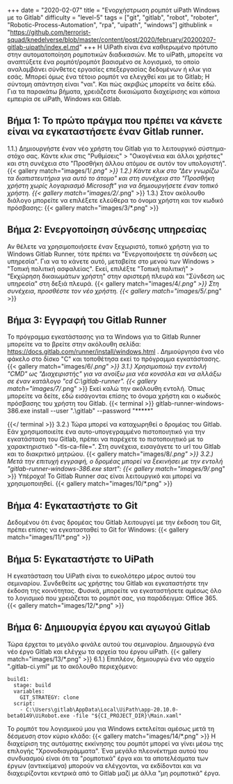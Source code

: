 +++
date = "2020-02-07"
title = "Ενορχήστρωση ρομπότ uiPath Windows με το Gitlab"
difficulty = "level-5"
tags = ["git", "gitlab", "robot", "roboter", "Robotic-Process-Automation", "rpa", "uipath", "windows"]
githublink = "https://github.com/terrorist-squad/knedelverse/blob/master/content/post/2020/february/20200207-gitlab-uipath/index.el.md"
+++
Η UiPath είναι ένα καθιερωμένο πρότυπο στην αυτοματοποίηση ρομποτικών διαδικασιών. Με το uiPath, μπορείτε να αναπτύξετε ένα ρομπότ/ρομπότ βασισμένο σε λογισμικό, το οποίο αναλαμβάνει σύνθετες εργασίες επεξεργασίας δεδομένων ή κλικ για εσάς. Μπορεί όμως ένα τέτοιο ρομπότ να ελεγχθεί και με το Gitlab; Η σύντομη απάντηση είναι "ναι". Και πώς ακριβώς μπορείτε να δείτε εδώ. Για τα παρακάτω βήματα, χρειάζεστε δικαιώματα διαχείρισης και κάποια εμπειρία σε uiPath, Windows και Gitlab.
## Βήμα 1: Το πρώτο πράγμα που πρέπει να κάνετε είναι να εγκαταστήσετε έναν Gitlab runner.
1.1.) Δημιουργήστε έναν νέο χρήστη του Gitlab για το λειτουργικό σύστημα-στόχο σας. Κάντε κλικ στις "Ρυθμίσεις" > "Οικογένεια και άλλοι χρήστες" και στη συνέχεια στο "Προσθήκη άλλου ατόμου σε αυτόν τον υπολογιστή".
{{< gallery match="images/1/*.png" >}}
1.2.) Κάντε κλικ στο "Δεν γνωρίζω τα διαπιστευτήρια για αυτό το άτομο" και στη συνέχεια στο "Προσθήκη χρήστη χωρίς λογαριασμό Microsoft" για να δημιουργήσετε έναν τοπικό χρήστη.
{{< gallery match="images/2/*.png" >}}
1.3.) Στον ακόλουθο διάλογο μπορείτε να επιλέξετε ελεύθερα το όνομα χρήστη και τον κωδικό πρόσβασης:
{{< gallery match="images/3/*.png" >}}

## Βήμα 2: Ενεργοποίηση σύνδεσης υπηρεσίας
Αν θέλετε να χρησιμοποιήσετε έναν ξεχωριστό, τοπικό χρήστη για το Windows Gitlab Runner, τότε πρέπει να "Ενεργοποιήσετε τη σύνδεση ως υπηρεσία". Για να το κάνετε αυτό, μεταβείτε στο μενού των Windows > "Τοπική πολιτική ασφαλείας". Εκεί, επιλέξτε "Τοπική πολιτική" > "Εκχώρηση δικαιωμάτων χρήστη" στην αριστερή πλευρά και "Σύνδεση ως υπηρεσία" στη δεξιά πλευρά.
{{< gallery match="images/4/*.png" >}}
Στη συνέχεια, προσθέστε τον νέο χρήστη.
{{< gallery match="images/5/*.png" >}}

## Βήμα 3: Εγγραφή του Gitlab Runner
Το πρόγραμμα εγκατάστασης για τα Windows για το Gitlab Runner μπορείτε να το βρείτε στην ακόλουθη σελίδα: https://docs.gitlab.com/runner/install/windows.html . Δημιούργησα ένα νέο φάκελο στο δίσκο "C" και τοποθέτησα εκεί το πρόγραμμα εγκατάστασης.
{{< gallery match="images/6/*.png" >}}
3.1.) Χρησιμοποιώ την εντολή "CMD" ως "Διαχειριστής" για να ανοίξω μια νέα κονσόλα και να αλλάξω σε έναν κατάλογο "cd C:\gitlab-runner".
{{< gallery match="images/7/*.png" >}}
Εκεί καλώ την ακόλουθη εντολή. Όπως μπορείτε να δείτε, εδώ εισάγονται επίσης το όνομα χρήστη και ο κωδικός πρόσβασης του χρήστη του Gitlab.
{{< terminal >}}
gitlab-runner-windows-386.exe install --user ".\gitlab" --password "*****"

{{</ terminal >}}
3.2.) Τώρα μπορεί να καταχωρηθεί ο δρομέας του Gitlab. Εάν χρησιμοποιείτε ένα αυτο-υπογεγραμμένο πιστοποιητικό για την εγκατάσταση του Gitlab, πρέπει να παρέχετε το πιστοποιητικό με το χαρακτηριστικό "-tls-ca-file=". Στη συνέχεια, εισαγάγετε το url του Gitlab και το διακριτικό μητρώου.
{{< gallery match="images/8/*.png" >}}
3.2.) Μετά την επιτυχή εγγραφή, ο δρομέας μπορεί να ξεκινήσει με την εντολή "gitlab-runner-windows-386.exe start":
{{< gallery match="images/9/*.png" >}}
Υπέροχα! Το Gitlab Runner σας είναι λειτουργικό και μπορεί να χρησιμοποιηθεί.
{{< gallery match="images/10/*.png" >}}

## Βήμα 4: Εγκαταστήστε το Git
Δεδομένου ότι ένας δρομέας του Gitlab λειτουργεί με την έκδοση του Git, πρέπει επίσης να εγκατασταθεί το Git for Windows:
{{< gallery match="images/11/*.png" >}}

## Βήμα 5: Εγκαταστήστε το UiPath
Η εγκατάσταση του UiPath είναι το ευκολότερο μέρος αυτού του σεμιναρίου. Συνδεθείτε ως χρήστης του Gitlab και εγκαταστήστε την έκδοση της κοινότητας. Φυσικά, μπορείτε να εγκαταστήσετε αμέσως όλο το λογισμικό που χρειάζεται το ρομπότ σας, για παράδειγμα: Office 365.
{{< gallery match="images/12/*.png" >}}

## Βήμα 6: Δημιουργία έργου και αγωγού Gitlab
Τώρα έρχεται το μεγάλο φινάλε αυτού του σεμιναρίου. Δημιουργώ ένα νέο έργο Gitlab και ελέγχω τα αρχεία του έργου uiPath.
{{< gallery match="images/13/*.png" >}}
6.1.) Επιπλέον, δημιουργώ ένα νέο αρχείο ".gitlab-ci.yml" με το ακόλουθο περιεχόμενο:
```
build1:
  stage: build
  variables:
    GIT_STRATEGY: clone
  script:
    - C:\Users\gitlab\AppData\Local\UiPath\app-20.10.0-beta0149\UiRobot.exe -file "${CI_PROJECT_DIR}\Main.xaml"

```
Το ρομπότ του λογισμικού μου για Windows εκτελείται αμέσως μετά τη δέσμευση στον κύριο κλάδο:
{{< gallery match="images/14/*.png" >}}
Η διαχείριση της αυτόματης εκκίνησης του ρομπότ μπορεί να γίνει μέσω της επιλογής "Χρονοδιαγράμματα". Ένα μεγάλο πλεονέκτημα αυτού του συνδυασμού είναι ότι τα "ρομποτικά" έργα και τα αποτελέσματα των έργων (αντικείμενα) μπορούν να ελέγχονται, να εκδίδονται και να διαχειρίζονται κεντρικά από το Gitlab μαζί με άλλα "μη ρομποτικά" έργα.
